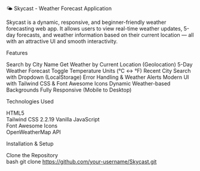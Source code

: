 🌤️ Skycast - Weather Forecast Application

Skycast is a dynamic, responsive, and beginner-friendly weather forecasting web app. It allows users to view real-time weather updates, 5-day forecasts, and weather information based on their current location — all with an attractive UI and smooth interactivity.



  Features

 Search by City Name
 Get Weather by Current Location (Geolocation)
 5-Day Weather Forecast
 Toggle Temperature Units (°C ↔ °F)
 Recent City Search with Dropdown (LocalStorage)
 Error Handling & Weather Alerts
 Modern UI with Tailwind CSS & Font Awesome Icons 
 Dynamic Weather-based Backgrounds
 Fully Responsive (Mobile to Desktop)


 Technologies Used

 HTML5  
 Tailwind CSS 2.2.19
 Vanilla JavaScript  
 Font Awesome Icons  
 OpenWeatherMap API

Installation & Setup

 Clone the Repository  
   bash
   git clone https://github.com/your-username/Skycast.git


